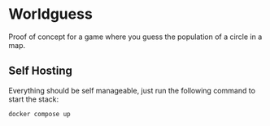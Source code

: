 # Worldguess

Proof of concept for a game where you guess the population of a circle in a map.


## Self Hosting
Everything should be self manageable, just run the following command to start the stack:
```sh
docker compose up
```
